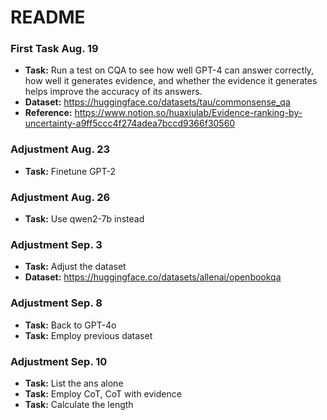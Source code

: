 # README

### First Task Aug. 19

+ **Task:** Run a test on CQA to see how well GPT-4 can answer correctly, how well it generates evidence, and whether the evidence it generates helps improve the accuracy of its answers.
+ **Dataset:** https://huggingface.co/datasets/tau/commonsense_qa
+ **Reference:** https://www.notion.so/huaxiulab/Evidence-ranking-by-uncertainty-a9ff5ccc4f274adea7bccd9366f30560

### Adjustment Aug. 23

+ **Task:** Finetune GPT-2

### Adjustment Aug. 26

+ **Task:** Use qwen2-7b instead

### Adjustment Sep. 3

+ **Task:** Adjust the dataset
+ **Dataset:** https://huggingface.co/datasets/allenai/openbookqa

### Adjustment Sep. 8

+ **Task:** Back to GPT-4o
+ **Task:** Employ previous dataset

### Adjustment Sep. 10

+ **Task:** List the ans alone
+ **Task:** Employ CoT, CoT with evidence
+ **Task:** Calculate the length
